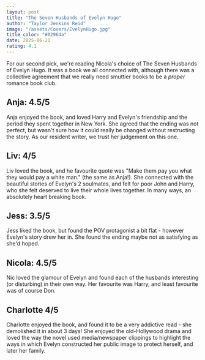 ```yaml
---
layout: post
title: "The Seven Husbands of Evelyn Hugo"
author: "Taylor Jenkins Reid"
image: "/assets/Covers/EvelynHugo.jpg"
title_color: "#02964a"
date: 2025-06-21
rating: 4.1
---
```

For our second pick, we're reading Nicola's choice of The Seven Husbands of Evelyn Hugo. It was a book we all connected with, although there was a collective agreement that we really need smuttier books to be a *proper* romance book club.

## Anja: 4.5/5

Anja enjoyed the book, and loved Harry and Evelyn's friendship and the period they spent together in New York. She agreed that the ending was not perfect, but wasn't sure how it could really be changed without restructing the story. As our resident writer, we trust her judgement on this one.

## Liv: 4/5

Liv loved the book, and he favourite quote was "Make them pay you what they would pay a white man." (the same as Anja!). She connected with the beautiful stories of Evelyn's 2 soulmates, and felt for poor John and Harry, who she felt deserved to live their whole lives together. In many ways, an absolutely heart breaking book.

## Jess: 3.5/5

Jess liked the book, but found the POV protagonist a bit flat - however Evelyn's story drew her in. She found the ending maybe not as satisfying as she'd hoped.

## Nicola: 4.5/5

Nic loved the glamour of Evelyn and found each of the husbands interesting (or disturbing) in their own way. Her favourite was Harry, and least favourite was of course Don.

## Charlotte 4/5

Charlotte enjoyed the book, and found it to be a very addictive read - she demolished it in about 3 days! She enjoyed the old-Hollywood drama and loved the way the novel used media/newspaper clippings to highlight the ways in which Evelyn constructed her public image to protect herself, and later her family.